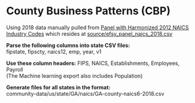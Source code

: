 # County Business Patterns (CBP)

Using 2018 data manually pulled from [Panel with Harmonized 2012 NAICS Industry Codes](http://www.fpeckert.me/cbp/) which resides at [source/efsy_panel_naics_2018.csv](source/efsy_panel_naics_2018.csv)

**Parse the following columns into state CSV files:**  
fipstate, fipscty, naics12, emp, year, v1  

**Use these column headers:** 
FIPS, NAICS, Establishments, Employees, Payroll  
(The Machine learning export also includes Population)

**Generate files for all states in the format:**  
community-data/us/state/GA/naics/GA-county-naics6-2018.csv





